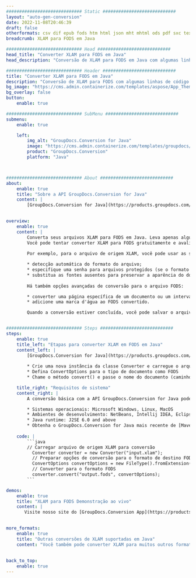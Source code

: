 ```yaml
---
############################# Static ############################
layout: "auto-gen-conversion"
date: 2022-11-08T20:46:39
draft: false
otherformats: csv dif epub fods htm html json mht mhtml ods pdf sxc tex tsv xlam xls xlsb xlsm xlsx xlt xltm xltx xml xps
breadcrumb: XLAM para FODS em Java

############################# Head ############################
head_title: "Converter XLAM para FODS em Java"
head_description: "Conversão de XLAM para FODS em Java com algumas linhas de código. Converta mais de 160 formatos de arquivo usando a API de conversão de documentos do GroupDocs para Java"

############################# Header ############################
title: "Converter XLAM para FODS em Java"
description: "Conversão de XLAM para FODS com algumas linhas de código Java"
bg_image: "https://cms.admin.containerize.com/templates/aspose/App_Themes/V3/images/bg/header1.png"
bg_overlay: false
button:
    enable: true

############################# SubMenu ############################
submenu:
    enable: true

    left:
        img_alt: "GroupDocs.Conversion for Java"
        image: "https://cms.admin.containerize.com/templates/groupdocs/images/product-logos/90x90-noborder/groupdocs-conversion-java.png"
        product: "GroupDocs.Conversion"
        platform: "Java"



############################# About ############################
about:
    enable: true
    title: "Sobre a API GroupDocs.Conversion for Java"
    content: |
        [GroupDocs.Conversion for Java](https://products.groupdocs.com/conversion/java/) é uma API avançada de conversão de formato de arquivo para conversão entre formatos populares de imagem e documento, como Microsoft Office, OpenDocument, PDF, HTML, e-mail, CAD. e muito mais com apenas algumas linhas de código. A API nativa detecta automaticamente os formatos dos documentos originais e oferece muitas opções para personalizar os documentos convertidos. Juntamente com a função de extrair informações de um documento, ele também suporta o armazenamento em cache dos resultados da conversão para o disco local por padrão. No entanto, qualquer tipo de armazenamento em cache pode ser suportado pela implementação das interfaces apropriadas - Amazon S3, Dropbox, Google Drive, Windows Azure, Reddis ou quaisquer outras.
    

overview:
    enable: true
    content: |
        Converta seus arquivos XLAM para FODS em Java. Leva apenas algumas linhas de código Java em qualquer plataforma de sua escolha, como Windows, Linux, macOS.
        Você pode tentar converter XLAM para FODS gratuitamente e avaliar a qualidade dos resultados da conversão. Junto com scripts de conversão de arquivo simples, você pode tentar opções mais sofisticadas para carregar o arquivo de origem XLAM e armazenar a saída FODS. 
        
        Por exemplo, para o arquivo de origem XLAM, você pode usar as seguintes opções de carregamento:

        * detecção automática do formato do arquivo;
        * especifique uma senha para arquivos protegidos (se o formato de arquivo for compatível);
        * substitua as fontes ausentes para preservar a aparência do documento.
        
        Há também opções avançadas de conversão para o arquivo FODS:

        * converter uma página específica de um documento ou um intervalo de páginas;
        * adicione uma marca d'água ao FODS convertido.

        Quando a conversão estiver concluída, você pode salvar o arquivo FODS no caminho do arquivo local ou em qualquer armazenamento de terceiros, como FTP, Amazon S3, Google Drive, Dropbox etc. Observe - para converter XLAM para FODS, você não precisa instalar nenhum software adicional, como MS Office, Open Office, Adobe Acrobat Reader etc.


############################# Steps ############################
steps:
    enable: true
    title_left: "Etapas para converter XLAM em FODS em Java"
    content_left: |
        [GroupDocs.Conversion for Java](https://products.groupdocs.com/conversion/java/) permite que os desenvolvedores convertam facilmente o arquivo XLAM para FODS com algumas linhas de código.
        
        * Crie uma nova instância da classe Converter e carregue o arquivo XLAM com o caminho completo
        * Defina ConvertOptions para o tipo de documento como FODS
        * Chame o método convert() e passe o nome do documento (caminho completo) e formato (FODS) como parâmetro

    title_right: "Requisitos de sistema"
    content_right: |
        A conversão básica com a API GroupDocs.Conversion for Java pode ser feita com apenas algumas linhas de código. Nossas APIs são suportadas em todas as principais plataformas e sistemas operacionais. Antes de executar o código abaixo, certifique-se de ter os seguintes pré-requisitos instalados em seu sistema.

        * Sistemas operacionais: Microsoft Windows, Linux, MacOS
        * Ambientes de desenvolvimento: NetBeans, Intellij IDEA, Eclipse, etc.
        * Java runtime: J2SE 6.0 and above
        * Obtenha o GroupDocs.Conversion for Java mais recente de [Maven](https://repository.groupdocs.com/webapp/#/artifacts/browse/tree/General/repo/com/groupdocs/groupdocs-conversion)
         
    code: |
        ```java    
        // Carregar arquivo de origem XLAM para conversão
          Converter converter = new Converter("input.xlam");
          // Preparar opções de conversão para o formato de destino FODS
          ConvertOptions convertOptions = new FileType().fromExtension("fods").getConvertOptions();
          // Converter para o formato FODS
          converter.convert("output.fods", convertOptions);
        ```

demos:
    enable: true
    title: "XLAM para FODS Demonstração ao vivo"
    content: |
       Visite nosso site do [GroupDocs.Conversion App](https://products.groupdocs.app/conversion/family) e experimente a conversão de XLAM para FODS agora. A demonstração gratuita tem os seguintes benefícios
          

more_formats:
    enable: true
    title: "Outras conversões de XLAM suportadas em Java"
    content: "Você também pode converter XLAM para muitos outros formatos de arquivo. Por favor, veja a lista abaixo."
       
       
back_to_top:
    enable: true
---
```

